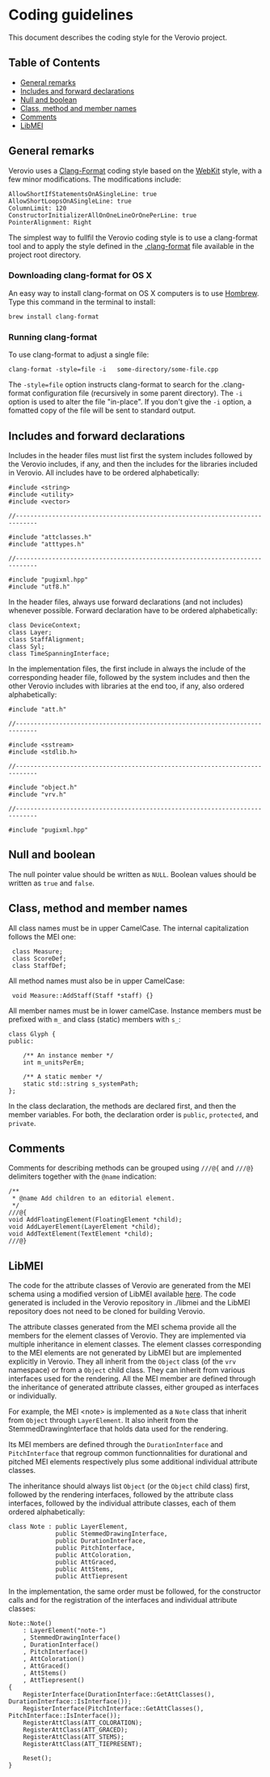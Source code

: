 # Coding guidelines

This document describes the coding style for the Verovio project.

## Table of Contents

* [General remarks](#general-remarks)
* [Includes and forward declarations](#includes-and-forward-declarations)
* [Null and boolean](#null-and-boolean)
* [Class, method and member names](#class-method-and-member-names)
* [Comments](#comments)
* [LibMEI](#libmei)

## General remarks

Verovio uses a [Clang-Format](http://clang.llvm.org/docs/ClangFormat.html) coding style based on the [WebKit](https://webkit.org/code-style-guidelines/) style, with a few minor modifications. The modifications include:

    AllowShortIfStatementsOnASingleLine: true
    AllowShortLoopsOnASingleLine: true
    ColumnLimit: 120
    ConstructorInitializerAllOnOneLineOrOnePerLine: true
    PointerAlignment: Right

The simplest way to fullfil the Verovio coding style is to use a clang-format tool and to apply the style defined in the 
[.clang-format](../.clang-format) file available in the project root directory.

### Downloading clang-format for OS X

An easy way to install clang-format on OS X computers is to use [Hombrew](http://brew.sh).  Type this command in the terminal to install:

```
brew install clang-format
```

### Running clang-format

To use clang-format to adjust a single file:

```
clang-format -style=file -i   some-directory/some-file.cpp
```

The `-style=file` option instructs clang-format to search for the .clang-format configuration file (recursively in some parent directory).  The `-i` option is used to alter the file "in-place".  If you don't give the `-i` option, a fomatted copy of the file will be sent to standard output.


## Includes and forward declarations

Includes in the header files must list first the system includes followed by the Verovio includes, if any, and then the includes for the libraries included in Verovio. All includes have to be ordered alphabetically:

    #include <string>
    #include <utility>
    #include <vector>
    
    //----------------------------------------------------------------------------
    
    #include "attclasses.h"
    #include "atttypes.h"

    //----------------------------------------------------------------------------  
    
    #include "pugixml.hpp"
    #include "utf8.h"

In the header files, always use forward declarations (and not includes) whenever possible. Forward declaration have to be ordered alphabetically:

    class DeviceContext;
    class Layer;
    class StaffAlignment;
    class Syl;
    class TimeSpanningInterface;


In the implementation files, the first include in always the include of the corresponding header file, followed by the system includes and then the other Verovio includes with libraries at the end too, if any, also ordered alphabetically:

    #include "att.h"
    
    //----------------------------------------------------------------------------
    
    #include <sstream>
    #include <stdlib.h>
    
    //----------------------------------------------------------------------------
    
    #include "object.h"
    #include "vrv.h"
    
    //----------------------------------------------------------------------------  
    
    #include "pugixml.hpp"
    
## Null and boolean

The null pointer value should be written as ```NULL```. Boolean values should be written as ```true``` and ```false```.

## Class, method and member names

All class names must be in upper CamelCase. The internal capitalization follows the MEI one:

     class Measure;
     class ScoreDef;
     class StaffDef;
     

All method names must also be in upper CamelCase:

     void Measure::AddStaff(Staff *staff) {}
     
All member names must be in lower camelCase. Instance members must be prefixed with ```m_``` and class (static) members with ```s_```:

    class Glyph {
    public:
    
        /** An instance member */
        int m_unitsPerEm;
        
        /** A static member */
        static std::string s_systemPath;
    };
    
In the class declaration, the methods are declared first, and then the member variables. For both, the declaration order is ```public```, ```protected```, and ```private```.
    
## Comments

Comments for describing methods can be grouped using `///@{` and `///@}` delimiters together with the `@name` indication:

    /**
     * @name Add children to an editorial element.
     */
    ///@{
    void AddFloatingElement(FloatingElement *child);
    void AddLayerElement(LayerElement *child);
    void AddTextElement(TextElement *child);
    ///@}
    
## LibMEI

The code for the attribute classes of Verovio are generated from the MEI schema using a modified version of LibMEI available [here](https://github.com/rism-ch/libmei). The code generated is included in the Verovio repository in ./libmei and the LibMEI repository does not need to be cloned for building Verovio.

The attribute classes generated from the MEI schema provide all the members for the element classes of Verovio. They are implemented via multiple inheritance in element classes. The element classes corresponding to the MEI elements are not generated by LibMEI but are implemented explicitly in Verovio. They all inherit from the `Object` class (of the `vrv` namespace) or from a `Object` child class. They can inherit from various interfaces used for the rendering. All the MEI member are defined through the inheritance of generated attribute classes, either grouped as interfaces or individually.

For example, the MEI &lt;note&gt; is implemented as a `Note` class that inherit from `Object` through `LayerElement`. It also inherit from the StemmedDrawingInterface that holds data used for the rendering.

Its MEI members are defined through the `DurationInterface` and `PitchInterface` that regroup common functionnalities for durational and pitched MEI elements respectively plus some additional individual attribute classes.

The inheritance should always list `Object` (or the `Object` child class) first, followed by the rendering interfaces, followed by the attribute class interfaces, followed by the individual attribute classes, each of them ordered alphabetically:

    class Note : public LayerElement,
                 public StemmedDrawingInterface,
                 public DurationInterface,
                 public PitchInterface,
                 public AttColoration,
                 public AttGraced,
                 public AttStems,
                 public AttTiepresent
                 
In the implementation, the same order must be followed, for the constructor calls and for the registration of the interfaces and individual attribute classes:

    Note::Note()
        : LayerElement("note-")
        , StemmedDrawingInterface()
        , DurationInterface()
        , PitchInterface()
        , AttColoration()
        , AttGraced()
        , AttStems()
        , AttTiepresent()
    {
        RegisterInterface(DurationInterface::GetAttClasses(), DurationInterface::IsInterface());
        RegisterInterface(PitchInterface::GetAttClasses(), PitchInterface::IsInterface());
        RegisterAttClass(ATT_COLORATION);
        RegisterAttClass(ATT_GRACED);
        RegisterAttClass(ATT_STEMS);
        RegisterAttClass(ATT_TIEPRESENT);

        Reset();
    }
